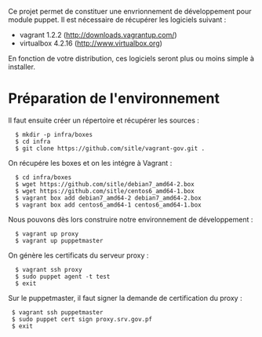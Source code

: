 Ce projet permet de constituer une envrionnement de développement pour module puppet. Il est nécessaire de récupérer les logiciels suivant :

* vagrant 1.2.2 (http://downloads.vagrantup.com/)
* virtualbox 4.2.16 (http://www.virtualbox.org)

En fonction de votre distribution, ces logiciels seront plus ou moins simple à installer.

# Préparation de l'environnement
Il faut ensuite créer un répertoire et récupérer les sources :
```
  $ mkdir -p infra/boxes
  $ cd infra
  $ git clone https://github.com/sitle/vagrant-gov.git .
```

On récupére les boxes et on les intégre à Vagrant :
```
  $ cd infra/boxes
  $ wget https://github.com/sitle/debian7_amd64-2.box
  $ wget https://github.com/sitle/centos6_amd64-1.box
  $ vagrant box add debian7_amd64-2 debian7_amd64-2.box
  $ vagrant box add centos6_amd64-1 centos6_amd64-1.box
```

Nous pouvons dès lors construire notre environnement de développement :
```
  $ vagrant up proxy
  $ vagrant up puppetmaster
```

On génère les certificats du serveur proxy :
```
  $ vagrant ssh proxy
  $ sudo puppet agent -t test
  $ exit
```

Sur le puppetmaster, il faut signer la demande de certification du proxy :
```
 $ vagrant ssh puppetmaster
 $ sudo puppet cert sign proxy.srv.gov.pf
 $ exit
```


